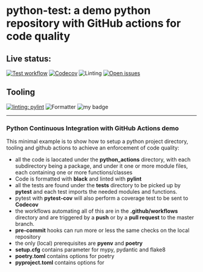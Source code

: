 # python-test: a demo python repository with GitHub actions for code quality

## Live status:

[![Test workflow](https://github.com/rjalexa/python-actions/actions/workflows/python-test.yml/badge.svg)](https://github.com/rjalexa/python-actions/actions/workflows/python-test.yml) [![Codecov](https://codecov.io/gh/rjalexa/python-actions/branch/main/graph/badge.svg?token=1F2VGHFJ3S)](https://codecov.io/gh/rjalexa/python-test) ![Linting](https://github.com/rjalexa/python-actions/actions/workflows/python-lint.yml/badge.svg) [![Open issues](https://img.shields.io/github/issues/rjalexa/python-actions)](https://github.com/rjalexa/python-actions/issues)

## Tooling

[![linting: pylint](https://img.shields.io/badge/linting-pylint-black)](https://github.com/PyCQA/pylint) ![Formatter](https://img.shields.io/badge/Formatter-black-black) ![my badge](https://badgen.net/badge/Createdby/RJA/black?icon=gitlab)

---

### Python Continuous Integration with GitHub Actions demo

This minimal example is to show how to setup a python project directory, tooling and github actions to achieve an enforcement of code quality:

- all the code is laocated under the **python_actions** directory, with each subdirectory being a package, and under it one or more module files, each containing one or more functions/classes
- Code is formatted with **black** and linted with **pylint**
- all the tests are found under the **tests** directory to be picked up by **pytest** and each test imports the needed modules and functions.
- pytest with **pytest-cov** will also perform a coverage test to be sent to **Codecov**
- the workflows automating all of this are in the **.github/workflows** directory and are triggered by a **push** or by a **pull request** to the master branch.
- **pre-commit** hooks can run more or less the same checks on the local repository
- the only (local) prerequisites are **pyenv** and **poetry**
- **setup.cfg** contains parameter for mypy, pydantic and flake8
- **poetry.toml** contains options for poetry
- **pyproject.toml** contains options for
